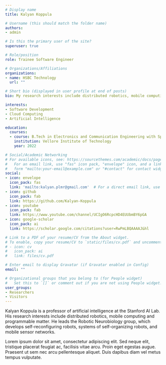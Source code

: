 ```yaml
---
# Display name
title: Kalyan Koppula

# Username (this should match the folder name)
authors:
- admin

# Is this the primary user of the site?
superuser: true

# Role/position
role: Trainee Software Engineer

# Organizations/Affiliations
organizations:
- name: HSBC Technology
  url: ""

# Short bio (displayed in user profile at end of posts)
bio: My research interests include distributed robotics, mobile computing and programmable matter.

interests:
- Software Development
- Cloud Computing
- Artificial Intelligence

education:
  courses:
  - course: B.Tech in Electronics and Communication Engineering with Specialization in IoT and Sensors
    institution: Vellore Institute of Technology
    year: 2022

# Social/Academic Networking
# For available icons, see: https://sourcethemes.com/academic/docs/page-builder/#icons
#   For an email link, use "fas" icon pack, "envelope" icon, and a link in the
#   form "mailto:your-email@example.com" or "#contact" for contact widget.
social:
- icon: envelope
  icon_pack: fas
  link: 'mailto:kalyan.plmr@gmail.com'  # For a direct email link, use "mailto:test@example.org".
- icon: github
  icon_pack: fab
  link: https://github.com/Kalyan-Koppula
- icon: youtube
  icon_pack: fab
  link: https://www.youtube.com/channel/UCIgO6RcpcHD4EUUbmBY6pGA
- icon: google-scholar
  icon_pack: ai
  link: https://scholar.google.com/citations?user=RwPmLBQAAAAJ&hl

# Link to a PDF of your resume/CV from the About widget.
# To enable, copy your resume/CV to `static/files/cv.pdf` and uncomment the lines below.
# - icon: cv
#   icon_pack: ai
#   link: files/cv.pdf

# Enter email to display Gravatar (if Gravatar enabled in Config)
email: ""

# Organizational groups that you belong to (for People widget)
#   Set this to `[]` or comment out if you are not using People widget.
user_groups:
- Researchers
- Visitors
---
```


Kalyan Koppula is a professor of artificial intelligence at the Stanford AI Lab. His research interests include distributed robotics, mobile computing and programmable matter. He leads the Robotic Neurobiology group, which develops self-reconfiguring robots, systems of self-organizing robots, and mobile sensor networks.

Lorem ipsum dolor sit amet, consectetur adipiscing elit. Sed neque elit, tristique placerat feugiat ac, facilisis vitae arcu. Proin eget egestas augue. Praesent ut sem nec arcu pellentesque aliquet. Duis dapibus diam vel metus tempus vulputate.

